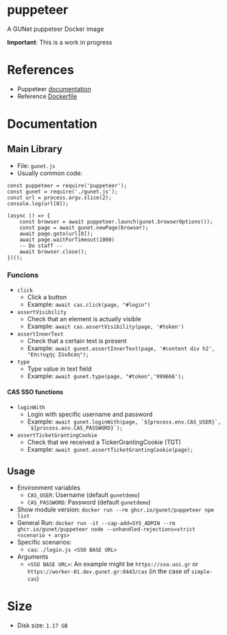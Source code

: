 # puppeteer
A GUNet puppeteer Docker image

**Important**: This is a work in progress

# References
* Puppeteer [documentation](https://pptr.dev/guides/docker)
* Reference [Dockerfile](https://github.com/puppeteer/puppeteer/blob/main/docker/Dockerfile)

# Documentation
## Main Library
* File: `gunet.js`
* Usually common code:
```
const puppeteer = require('puppeteer');
const gunet = require('./gunet.js');
const url = process.argv.slice(2);
console.log(url[0]);

(async () => {
    const browser = await puppeteer.launch(gunet.browserOptions());
    const page = await gunet.newPage(browser);
    await page.goto(url[0]);
    await page.waitForTimeout(1000)
    -- Do staff --
    await browser.close();
})();
```
### Funcions
* `click`
  - Click a button
  - Example: `await cas.click(page, "#login")`
* `assertVisibility`
  - Check that an element is actually visible
  - Example: `await cas.assertVisibility(page, '#token')`
* `assertInnerText`
  - Check that a certain text is present
  - Example: `await gunet.assertInnerText(page, '#content div h2', "Επιτυχής Σύνδεση");`
* `type`
  - Type value in text field
  - Example: `await gunet.type(page, "#token",'999666');`
#### CAS SSO functions
* `loginWith`
  - Login with specific username and password
  - Example: ```await gunet.loginWith(page, `${process.env.CAS_USER}`, `${process.env.CAS_PASSWORD}`);```
* `assertTicketGrantingCookie`
  - Check that we received a TickerGrantingCookie (TGT)
  - Example: `await gunet.assertTicketGrantingCookie(page);`

## Usage
* Environment variables
  - `CAS_USER`: Username (default `gunetdemo`)
  - `CAS_PASSWORD`: Password (default `gunetdemo`)
* Show module version: `docker run --rm ghcr.io/gunet/puppeteer npm list`
* General Run: `docker run -it --cap-add=SYS_ADMIN --rm ghcr.io/gunet/puppeteer node --unhandled-rejections=strict <scenario + args>`
* Specific scenarios:
  - `cas`: `./login.js <SSO BASE URL>`
* Arguments
  - `<SSO BASE URL>`: An example might be `https://sso.uoi.gr` or `https://worker-01.dev.gunet.gr:8443/cas` (in the case of `simple-cas`)

# Size
* Disk size: `1.17 GB`